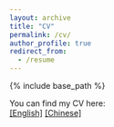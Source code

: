 ```yaml
---
layout: archive
title: "CV"
permalink: /cv/
author_profile: true
redirect_from:
  - /resume
---
```


{% include base_path %}

You can find my CV here:\
[[English]](../file/CV_Tong_Zhao_UESTC.pdf) [[Chinese]](../file/CV_Tong_Zhao_UESTC_CN.pdf)
